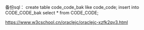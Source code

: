 备份sql：
create table code_code_bak like code_code;
insert into CODE_CODE_bak select * from CODE_CODE;


https://www.w3cschool.cn/oraclejc/oraclejc-xzfk2qv3.html


